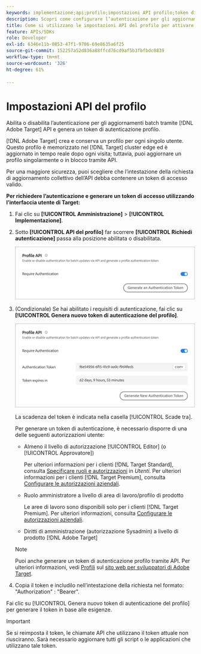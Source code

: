 ```yaml
---
keywords: implementazione;api;profilo;impostazioni API profilo;token di autenticazione
description: Scopri come configurare l’autenticazione per gli aggiornamenti batch tramite Adobe [!DNL Target] API e genera un token di autenticazione profilo.
title: Come si utilizzano le impostazioni API del profilo per attivare o disattivare gli aggiornamenti in batch?
feature: APIs/SDKs
role: Developer
exl-id: 6346e11b-0853-47f1-9706-69e8635a6f25
source-git-commit: 152257a52d836a88ffcd76cd9af5b3fbfbdc0839
workflow-type: tm+mt
source-wordcount: '326'
ht-degree: 61%

---
```


# Impostazioni API del profilo

Abilita o disabilita l’autenticazione per gli aggiornamenti batch tramite [!DNL Adobe Target] API e genera un token di autenticazione profilo.

[!DNL Adobe Target] crea e conserva un profilo per ogni singolo utente. Questo profilo è memorizzato nel [!DNL Target] cluster edge ed è aggiornato in tempo reale dopo ogni visita; tuttavia, puoi aggiornare un profilo singolarmente o in blocco tramite API.

Per una maggiore sicurezza, puoi scegliere che l’intestazione della richiesta di aggiornamento collettivo dell’API debba contenere un token di accesso valido.

**Per richiedere l’autenticazione e generare un token di accesso utilizzando l’interfaccia utente di Target:**

1. Fai clic su **[!UICONTROL Amministrazione]** > **[!UICONTROL Implementazione]**.
1. Sotto **[!UICONTROL API del profilo]** far scorrere **[!UICONTROL Richiedi autenticazione]** passa alla posizione abilitata o disabilitata.

   ![](assets/profile_api_settings.png)

1. (Condizionale) Se hai abilitato i requisiti di autenticazione, fai clic su **[!UICONTROL Genera nuovo token di autenticazione del profilo]**.

   ![](assets/profile_api_settings_2.png)

   La scadenza del token è indicata nella casella [!UICONTROL Scade tra].

   Per generare un token di autenticazione, è necessario disporre di una delle seguenti autorizzazioni utente:

   * Almeno il livello di autorizzazione [!UICONTROL Editor] (o [!UICONTROL Approvatore])

      Per ulteriori informazioni per i clienti [!DNL Target Standard], consulta [Specificare ruoli e autorizzazioni](/help/main/administrating-target/c-user-management/c-user-management/user-management.md#roles-permissions) in *Utenti*. Per ulteriori informazioni per i clienti [!DNL Target Premium], consulta [Configurare le autorizzazioni aziendali](/help/main/administrating-target/c-user-management/property-channel/properties-overview.md).

   * Ruolo amministratore a livello di area di lavoro/profilo di prodotto

      Le aree di lavoro sono disponibili solo per i clienti [!DNL Target Premium]. Per ulteriori informazioni, consulta [Configurare le autorizzazioni aziendali](/help/main/administrating-target/c-user-management/property-channel/properties-overview.md).

   * Diritti di amministrazione (autorizzazione Sysadmin) a livello di prodotto [!DNL Adobe Target]
   >[!NOTE]
   >
   >Puoi anche generare un token di autenticazione profilo tramite API. Per ulteriori informazioni, vedi [Profili](https://developers.adobetarget.com/api/#profiles) sul [sito web per sviluppatori di Adobe Target](https://developers.adobetarget.com/).

1. Copia il token e includilo nell’intestazione della richiesta nel formato: &quot;Authorization&quot; : &quot;Bearer&quot;.

Fai clic su [!UICONTROL Genera nuovo token di autenticazione del profilo] per generare il token in base alle esigenze.

>[!IMPORTANT]
>
>Se si reimposta il token, le chiamate API che utilizzano il token attuale non riusciranno. Sarà necessario aggiornare tutti gli script o le applicazioni che utilizzano tale token.
